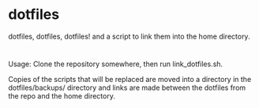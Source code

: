 # dotfiles
dotfiles, dotfiles, dotfiles!  and a script to link them into the home directory.
# 

Usage:  Clone the repository somewhere, then run link_dotfiles.sh.  

Copies of the scripts that will be replaced are moved into a directory in the dotfiles/backups/ directory and 
links are made between the dotfiles from the repo and the home directory.


